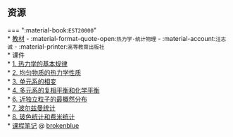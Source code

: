 ## 资源  
=== ":material-book:`EST20000`"  
    * [教材](http://api.cqu-openlib.cn/file?key=iH2cy28y5pch) - :material-format-quote-open:`热力学·统计物理` - :material-account:`汪志诚` - :material-printer:`高等教育出版社`  
    * 课件  
        * [1. 热力学的基本规律](http://api.cqu-openlib.cn/file?key=iiaKn2j1edwh)  
        * [2. 均匀物质的热力学性质](http://api.cqu-openlib.cn/file?key=imI2i2j1ee4f)  
        * [3. 单元系的相变](http://api.cqu-openlib.cn/file?key=iZcr32j1eede)  
        * [4. 多元系的复相平衡和化学平衡](http://api.cqu-openlib.cn/file?key=iKDIP2j1eesj)  
        * [6. 近独立粒子的最概然分布](http://api.cqu-openlib.cn/file?key=iAozE2j1ef4b)  
        * [7. 波尔兹曼统计](http://api.cqu-openlib.cn/file?key=ihEnm2j1ef8f)  
        * [8. 玻色统计和费米统计](http://api.cqu-openlib.cn/file?key=iHKo22j1efcj)  
    * [课程笔记](https://github.com/bluebroken/Thermodynamics-and-Statistical-Physics) @ [brokenblue](../contributor/brokenblue.md)